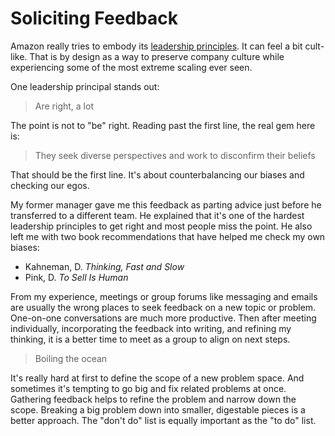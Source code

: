 # Soliciting Feedback

Amazon really tries to embody its [leadership principles](https://www.amazon.jobs/content/en/our-workplace/leadership-principles). It can feel a bit cult-like.  That is by design as a way to preserve company culture while experiencing some of the most extreme scaling ever seen.

One leadership principal stands out:

> Are right, a lot

The point is not to "be" right.  Reading past the first line, the real gem here is:

> They seek diverse perspectives and work to disconfirm their beliefs

That should be the first line.  It's about counterbalancing our biases and checking our egos.

My former manager gave me this feedback as parting advice just before he transferred to a different team.  He explained that it's one of the hardest leadership principles to get right and most people miss the point.  He also left me with two book recommendations that have helped me check my own biases:
- Kahneman, D. *Thinking, Fast and Slow*
- Pink, D. *To Sell Is Human*

From my experience, meetings or group forums like messaging and emails are usually the wrong places to seek feedback on a new topic or problem.  One-on-one conversations are much more productive.  Then after meeting individually, incorporating the feedback into writing, and refining my thinking, it is a better time to meet as a group to align on next steps.

> Boiling the ocean

It's really hard at first to define the scope of a new problem space.  And sometimes it's tempting to go big and fix related problems at once.  Gathering feedback helps to refine the problem and narrow down the scope.  Breaking a big problem down into smaller, digestable pieces is a better approach.  The "don't do" list is equally important as the "to do" list.

